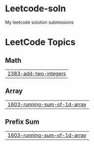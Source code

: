 # Leetcode-soln
My leetcode solution submissions

<!---LeetCode Topics Start-->
# LeetCode Topics
## Math
|  |
| ------- |
| [2383-add-two-integers](https://github.com/makankosappoh/Leetcode-soln/tree/master/2383-add-two-integers) |
## Array
|  |
| ------- |
| [1603-running-sum-of-1d-array](https://github.com/makankosappoh/Leetcode-soln/tree/master/1603-running-sum-of-1d-array) |
## Prefix Sum
|  |
| ------- |
| [1603-running-sum-of-1d-array](https://github.com/makankosappoh/Leetcode-soln/tree/master/1603-running-sum-of-1d-array) |
<!---LeetCode Topics End-->